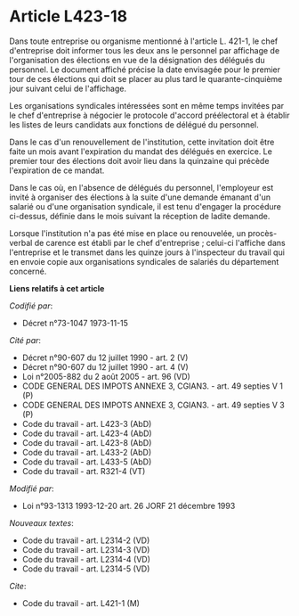 # Article L423-18

Dans toute entreprise ou organisme mentionné à l'article L. 421-1, le chef d'entreprise doit informer tous les deux ans le
personnel par affichage de l'organisation des élections en vue de la désignation des délégués du personnel. Le document
affiché précise la date envisagée pour le premier tour de ces élections qui doit se placer au plus tard le quarante-cinquième
jour suivant celui de l'affichage.

Les organisations syndicales intéressées sont en même temps invitées par le chef d'entreprise à négocier le protocole
d'accord préélectoral et à établir les listes de leurs candidats aux fonctions de délégué du personnel.

Dans le cas d'un renouvellement de l'institution, cette invitation doit être faite un mois avant l'expiration du mandat des
délégués en exercice. Le premier tour des élections doit avoir lieu dans la quinzaine qui précède l'expiration de ce mandat.

Dans le cas où, en l'absence de délégués du personnel, l'employeur est invité à organiser des élections à la suite d'une
demande émanant d'un salarié ou d'une organisation syndicale, il est tenu d'engager la procédure ci-dessus, définie dans le
mois suivant la réception de ladite demande.

Lorsque l'institution n'a pas été mise en place ou renouvelée, un procès-verbal de carence est établi par le chef
d'entreprise ; celui-ci l'affiche dans l'entreprise et le transmet dans les quinze jours à l'inspecteur du travail qui en
envoie copie aux organisations syndicales de salariés du département concerné.

**Liens relatifs à cet article**

_Codifié par_:

  - Décret n°73-1047 1973-11-15

_Cité par_:

  - Décret n°90-607 du 12 juillet 1990 - art. 2 (V)
  - Décret n°90-607 du 12 juillet 1990 - art. 4 (V)
  - Loi n°2005-882 du 2 août 2005 - art. 96 (VD)
  - CODE GENERAL DES IMPOTS ANNEXE 3, CGIAN3. - art. 49 septies V 1 (P)
  - CODE GENERAL DES IMPOTS ANNEXE 3, CGIAN3. - art. 49 septies V 3 (P)
  - Code du travail - art. L423-3 (AbD)
  - Code du travail - art. L423-4 (AbD)
  - Code du travail - art. L423-8 (AbD)
  - Code du travail - art. L433-2 (AbD)
  - Code du travail - art. L433-5 (AbD)
  - Code du travail - art. R321-4 (VT)

_Modifié par_:

  - Loi n°93-1313 1993-12-20 art. 26 JORF 21 décembre 1993

_Nouveaux textes_:

  - Code du travail - art. L2314-2 (VD)
  - Code du travail - art. L2314-3 (VD)
  - Code du travail - art. L2314-4 (VD)
  - Code du travail - art. L2314-5 (VD)

_Cite_:

  - Code du travail - art. L421-1 (M)
